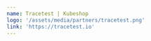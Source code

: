 ```yaml
---
name: Tracetest | Kubeshop
logo: '/assets/media/partners/tracetest.png'
link: 'https://tracetest.io'
---
```

